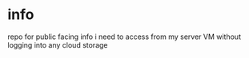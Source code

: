 # info
repo for public facing info i need to access from my server VM without logging into any cloud storage
